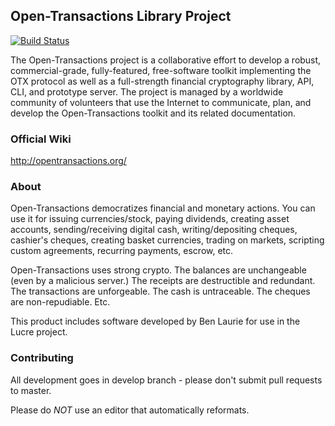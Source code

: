 ## Open-Transactions Library Project

[![Build Status](https://travis-ci.org/murrekatt/Open-Transactions.svg?branch=develop)](https://travis-ci.org/murrekatt/Open-Transactions)

The Open-Transactions project is a collaborative effort to develop
a robust, commercial-grade, fully-featured, free-software toolkit
implementing the OTX protocol as well as a full-strength financial
cryptography library, API, CLI, and prototype server. The project
is managed by a worldwide community of volunteers that use the
Internet to communicate, plan, and develop the Open-Transactions
toolkit and its related documentation.

### Official Wiki

http://opentransactions.org/

### About

Open-Transactions democratizes financial and monetary actions. You
can use it for issuing currencies/stock, paying dividends, creating
asset accounts, sending/receiving digital cash, writing/depositing
cheques, cashier's cheques, creating basket currencies, trading on
markets, scripting custom agreements, recurring payments, escrow,
etc.

Open-Transactions uses strong crypto. The balances are unchangeable
(even by a malicious server.) The receipts are destructible and
redundant. The transactions are unforgeable. The cash is untraceable.
The cheques are non-repudiable. Etc.

This product includes software developed by Ben Laurie for use in
the Lucre project.

### Contributing

All development goes in develop branch - please don't submit pull requests to master.

Please do *NOT* use an editor that automatically reformats.

